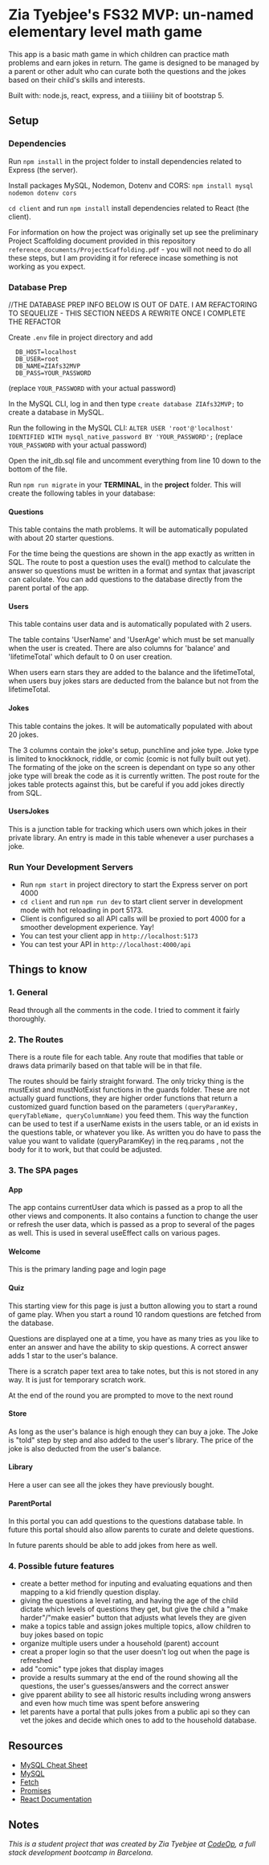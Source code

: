 # Zia Tyebjee's FS32 MVP: un-named elementary level math game

This app is a basic math game in which children can practice math problems and earn jokes in return. The game is designed to be managed by a parent or other adult who can curate both the questions and the jokes based on their child's skills and interests.

Built with: node.js, react, express, and a tiiiiiiny bit of bootstrap 5.

## Setup

### Dependencies

Run `npm install` in the project folder to install dependencies related to Express (the server).

Install packages MySQL, Nodemon, Dotenv and CORS: `npm install mysql nodemon dotenv cors`

`cd client` and run `npm install` install dependencies related to React (the client).

For information on how the project was originally set up see the preliminary Project Scaffolding document provided in this repository `reference_documents/ProjectScaffolding.pdf` - you will not need to do all these steps, but I am providing it for referece incase something is not working as you expect.

### Database Prep

//THE DATABASE PREP INFO BELOW IS OUT OF DATE. I AM REFACTORING TO SEQUELIZE - THIS SECTION NEEDS A REWRITE ONCE I COMPLETE THE REFACTOR

Create `.env` file in project directory and add

```
  DB_HOST=localhost
  DB_USER=root
  DB_NAME=ZIAfs32MVP
  DB_PASS=YOUR_PASSWORD
```

(replace `YOUR_PASSWORD` with your actual password)

In the MySQL CLI, log in and then type `create database ZIAfs32MVP;` to create a database in MySQL.

Run the following in the MySQL CLI: `ALTER USER 'root'@'localhost' IDENTIFIED WITH mysql_native_password BY 'YOUR_PASSWORD';` (replace `YOUR_PASSWORD` with your actual password)

Open the init_db.sql file and uncomment everything from line 10 down to the bottom of the file.

Run `npm run migrate` in your **TERMINAL**, in the **project** folder. This will create the following tables in your database:

#### Questions

This table contains the math problems. It will be automatically populated with about 20 starter questions.

For the time being the questions are shown in the app exactly as written in SQL. The route to post a question uses the eval() method to calculate the answer so questions must be written in a format and syntax that javascript can calculate. You can add questions to the database directly from the parent portal of the app.

#### Users

This table contains user data and is automatically populated with 2 users.

The table contains 'UserName' and 'UserAge' which must be set manually when the user is created. There are also columns for 'balance' and 'lifetimeTotal' which default to 0 on user creation.

When users earn stars they are added to the balance and the lifetimeTotal, when users buy jokes stars are deducted from the balance but not from the lifetimeTotal.

#### Jokes

This table contains the jokes. It will be automatically populated with about 20 jokes.

The 3 columns contain the joke's setup, punchline and joke type. Joke type is limited to knockknock, riddle, or comic (comic is not fully built out yet). The formating of the joke on the screen is dependant on type so any other joke type will break the code as it is currently written. The post route for the jokes table protects against this, but be careful if you add jokes directly from SQL.

#### UsersJokes

This is a junction table for tracking which users own which jokes in their private library. An entry is made in this table whenever a user purchases a joke.

### Run Your Development Servers

- Run `npm start` in project directory to start the Express server on port 4000
- `cd client` and run `npm run dev` to start client server in development mode with hot reloading in port 5173.
- Client is configured so all API calls will be proxied to port 4000 for a smoother development experience. Yay!
- You can test your client app in `http://localhost:5173`
- You can test your API in `http://localhost:4000/api`

## Things to know

### 1. General

Read through all the comments in the code. I tried to comment it fairly thoroughly.

### 2. The Routes

There is a route file for each table. Any route that modifies that table or draws data primarily based on that table will be in that file.

The routes should be fairly straight forward. The only tricky thing is the mustExist and mustNotExist functions in the guards folder. These are not actually guard functions, they are higher order functions that return a customized guard function based on the parameters `(queryParamKey, queryTableName, queryColumnName)` you feed them. This way the function can be used to test if a userName exists in the users table, or an id exists in the questions table, or whatever you like. As written you do have to pass the value you want to validate (queryParamKey) in the req.params , not the body for it to work, but that could be adjusted.

### 3. The SPA pages

#### App

The app contains currentUser data which is passed as a prop to all the other views and components. It also contains a function to change the user or refresh the user data, which is passed as a prop to several of the pages as well. This is used in several useEffect calls on various pages.

#### Welcome

This is the primary landing page and login page

#### Quiz

This starting view for this page is just a button allowing you to start a round of game play. When you start a round 10 random questions are fetched from the database.

Questions are displayed one at a time, you have as many tries as you like to enter an answer and have the ability to skip questions. A correct answer adds 1 star to the user's balance.

There is a scratch paper text area to take notes, but this is not stored in any way. It is just for temporary scratch work.

At the end of the round you are prompted to move to the next round

#### Store

As long as the user's balance is high enough they can buy a joke. The Joke is "told" step by step and also added to the user's library. The price of the joke is also deducted from the user's balance.

#### Library

Here a user can see all the jokes they have previously bought.

#### ParentPortal

In this portal you can add questions to the questions database table. In future this portal should also allow parents to curate and delete questions.

In future parents should be able to add jokes from here as well.

### 4. Possible future features

- create a better method for inputing and evaluating equations and then mapping to a kid friendly question display.
- giving the questions a level rating, and having the age of the child dictate which levels of questions they get, but give the child a "make harder"/"make easier" button that adjusts what levels they are given
- make a topics table and assign jokes multiple topics, allow children to buy jokes based on topic
- organize multiple users under a household (parent) account
- creat a proper login so that the user doesn't log out when the page is refreshed
- add "comic" type jokes that display images
- provide a results summary at the end of the round showing all the questions, the user's guesses/answers and the correct answer
- give pparent ability to see all historic results including wrong answers and even how much time was spent before answering
- let parents have a portal that pulls jokes from a public api so they can vet the jokes and decide which ones to add to the household database.

## Resources

- [MySQL Cheat Sheet](http://www.mysqltutorial.org/mysql-cheat-sheet.aspx)
- [MySQL](https://dev.mysql.com/doc/refman/8.0/en/database-use.html)
- [Fetch](https://developer.mozilla.org/en-US/docs/Web/API/Fetch_API/Using_Fetch)
- [Promises](https://developer.mozilla.org/en-US/docs/Web/JavaScript/Reference/Global_Objects/Promise)
- [React Documentation](https://react.dev/)

## Notes

_This is a student project that was created by Zia Tyebjee at [CodeOp](http://CodeOp.tech), a full stack development bootcamp in Barcelona._

